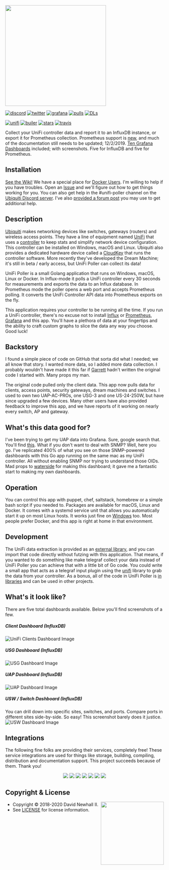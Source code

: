 <img width="320px" src="https://raw.githubusercontent.com/wiki/unifi-poller/unifi-poller/images/unifi-poller-logo.png">

[![discord](https://badgen.net/badge/icon/Discord?color=0011ff&label&icon=https://simpleicons.now.sh/discord/eee "Ubiquiti Discord")](https://discord.gg/KnyKYt2)
[![twitter](https://badgen.net/twitter/follow/TwitchCaptain?icon=https://simpleicons.now.sh/twitter/0099ff&label=TwitchCaptain&color=0116ff "TwitchCaptain @ Twitter")](https://twitter.com/TwitchCaptain)
[![grafana](https://badgen.net/https/golift.io/bd/grafana/dashboard-downloads/10414,10415,10416,10417,10418,11311,11312,11313,11314,11315?icon=https://simpleicons.now.sh/grafana/ED7F38&color=0011ff "Grafana Dashboard Downloads")](http://grafana.com/dashboards?search=unifi-poller)
[![pulls](https://badgen.net/docker/pulls/golift/unifi-poller?icon=https://simpleicons.now.sh/docker/38B1ED&label=pulls&color=0011ff "Docker Pulls")](https://hub.docker.com/r/golift/unifi-poller)
[![DLs](https://img.shields.io/github/downloads/unifi-poller/unifi-poller/total.svg?logo=github&color=0116ff "GitHub Downloads")](https://www.somsubhra.com/github-release-stats/?username=unifi-poller&repository=unifi-poller)

[![unifi](https://badgen.net/badge/UniFi/5.11.x,5.12.x,UAP,USG,USW,UDM?list=|&icon=https://docs.golift.io/svg/ubiquiti_color.svg&color=0099ee "UniFi Products Supported")](https://github.com/golift/unifi)
[![builer](https://badgen.net/badge/go/Application%20Builder?label=&icon=https://docs.golift.io/svg/go.svg&color=0099ee "Go Application Builder")](https://github.com/golift/application-builder)
[![stars](https://badgen.net/github/stars/unifi-poller/unifi-poller?icon=https://simpleicons.now.sh/macys/fab&label=&color=0099ee "GitHub Stars")](https://github.com/unifi-poller/unifi-poller)
[![travis](https://badgen.net/travis/unifi-poller/unifi-poller?icon=travis&label=build "Travis Build")](https://travis-ci.org/unifi-poller/unifi-poller)

Collect your UniFi controller data and report it to an InfluxDB instance,
or export it for Prometheus collection. Prometheus support is
[new](https://github.com/unifi-poller/unifi-poller/issues/88), and much
of the documentation still needs to be updated; 12/2/2019.
[Ten Grafana Dashboards](http://grafana.com/dashboards?search=unifi-poller)
included; with screenshots. Five for InfluxDB and five for Prometheus.

## Installation
[See the Wiki!](https://github.com/unifi-poller/unifi-poller/wiki/Installation)
We have a special place for [Docker Users](https://github.com/unifi-poller/unifi-poller/wiki/Docker).
I'm willing to help if you have troubles.
Open an [Issue](https://github.com/unifi-poller/unifi-poller/issues) and
we'll figure out how to get things working for you. You can also get help in
the #unifi-poller channel on the [Ubiquiti Discord server](https://discord.gg/KnyKYt2).
I've also [provided a forum post](https://community.ui.com/questions/Unifi-Poller-Store-Unifi-Controller-Metrics-in-InfluxDB-without-SNMP/58a0ea34-d2b3-41cd-93bb-d95d3896d1a1) you may use to get additional help.

## Description
[Ubiquiti](https://www.ui.com) makes networking devices like switches, gateways
(routers) and wireless access points. They have a line of equipment named
[UniFi](https://www.ui.com/products/#unifi) that uses a
[controller](https://www.ui.com/download/unifi/) to keep stats and simplify network
device configuration. This controller can be installed on Windows, macOS and Linux.
Ubiquiti also provides a dedicated hardware device called a
[CloudKey](https://www.ui.com/unifi/unifi-cloud-key/) that runs the controller software. More recently they've developed the Dream Machine; it's still in
beta / early access, but UniFi Poller can collect its data!

UniFi Poller is a small Golang application that runs on Windows, macOS, Linux or
Docker. In Influx-mode it polls a UniFi controller every 30 seconds for
measurements and exports the data to an Influx database. In Prometheus mode the
poller opens a web port and accepts Prometheus polling. It converts the UniFi
Controller API data into Prometheus exports on the fly.

This application requires your controller to be running all the time. If you run
a UniFi controller, there's no excuse not to install
[Influx](https://github.com/unifi-poller/unifi-poller/wiki/InfluxDB) or
[Prometheus](https://prometheus.io),
[Grafana](https://github.com/unifi-poller/unifi-poller/wiki/Grafana) and this app.
You'll have a plethora of data at your fingertips and the ability to craft custom
graphs to slice the data any way you choose. Good luck!

## Backstory
I found a simple piece of code on GitHub that sorta did what I needed;
we all know that story. I wanted more data, so I added more data collection.
I probably wouldn't have made it this far if [Garrett](https://github.com/dewski/unifi)
hadn't written the original code I started with. Many props my man.

The original code pulled only the client data. This app now pulls data
for clients, access points, security gateways, dream machines and switches. I
used to own two UAP-AC-PROs, one USG-3 and one US-24-250W, but have since upgraded
a few devices. Many other users have also provided feedback to improve this app,
and we have reports of it working on nearly every switch, AP and gateway.

## What's this data good for?
I've been trying to get my UAP data into Grafana. Sure, google search that.
You'll find [this](https://community.ubnt.com/t5/UniFi-Wireless/Grafana-dashboard-for-UniFi-APs-now-available/td-p/1833532). What if you don't want to deal with SNMP?
Well, here you go. I've replicated 400% of what you see on those SNMP-powered
dashboards with this Go app running on the same mac as my UniFi controller.
All without enabling SNMP nor trying to understand those OIDs. Mad props
to [waterside](https://community.ubnt.com/t5/user/viewprofilepage/user-id/303058)
for making this dashboard; it gave me a fantastic start to making my own dashboards.

## Operation
You can control this app with puppet, chef, saltstack, homebrew or a simple bash
script if you needed to. Packages are available for macOS, Linux and Docker.
It comes with a systemd service unit that allows you automatically start it up on most Linux hosts.
It works just fine on [Windows](https://github.com/unifi-poller/unifi-poller/wiki/Windows) too.
Most people prefer Docker, and this app is right at home in that environment.

## Development
The UniFi data extraction is provided as an [external library](https://godoc.org/golift.io/unifi),
and you can import that code directly without futzing with this application. That
means, if you wanted to do something like make telegraf collect your data instead
of UniFi Poller you can achieve that with a little bit of Go code. You could write
a small app that acts as a telegraf input plugin using the [unifi](https://github.com/golift/unifi)
library to grab the data from your controller. As a bonus, all of the code in UniFi Poller is
[in libraries](https://github.com/unifi-poller/) and can be used in other projects.

## What's it look like?

There are five total dashboards available. Below you'll find screenshots of a few.

##### Client Dashboard (InfluxDB)
![UniFi Clients Dashboard Image](https://grafana.com/api/dashboards/10418/images/6660/image)

##### USG Dashboard (InfluxDB)
![USG Dashboard Image](https://grafana.com/api/dashboards/10416/images/6663/image)

##### UAP Dashboard (InfluxDB)
![UAP Dashboard Image](https://grafana.com/api/dashboards/10415/images/6662/image)

##### USW / Switch Dashboard (InfluxDB)
You can drill down into specific sites, switches, and ports. Compare ports in different
sites side-by-side. So easy! This screenshot barely does it justice.
![USW Dashboard Image](https://grafana.com/api/dashboards/10417/images/6664/image)

## Integrations

The following fine folks are providing their services, completely free! These service
integrations are used for things like storage, building, compiling, distribution and
documentation support. This project succeeds because of them. Thank you!

<p style="text-align: center;">
<a title="Jfrog Bintray" alt="Jfrog Bintray" href="https://bintray.com"><img src="https://docs.golift.io/integrations/bintray.png"/></a>
<a title="GitHub" alt="GitHub" href="https://GitHub.com"><img src="https://docs.golift.io/integrations/octocat.png"/></a>
<a title="Docker Cloud" alt="Docker" href="https://cloud.docker.com"><img src="https://docs.golift.io/integrations/docker.png"/></a>
<a title="Travis-CI" alt="Travis-CI" href="https://Travis-CI.com"><img src="https://docs.golift.io/integrations/travis-ci.png"/></a>
<a title="Homebrew" alt="Homebrew" href="https://brew.sh"><img src="https://docs.golift.io/integrations/homebrew.png"/></a>
<a title="Go Lift" alt="Go Lift" href="https://golift.io"><img src="https://docs.golift.io/integrations/golift.png"/></a>
<a title="Grafana" alt="Grafana" href="https://grafana.com"><img src="https://docs.golift.io/integrations/grafana.png"/></a>
</p>

## Copyright & License
<img style="float: right;" align="right" width="200px" src="https://raw.githubusercontent.com/wiki/unifi-poller/unifi-poller/images/unifi-poller-logo.png">

-   Copyright © 2018-2020 David Newhall II.
-   See [LICENSE](LICENSE) for license information.
